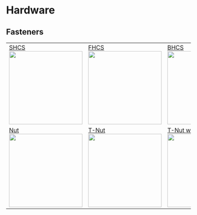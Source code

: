 # Hardware
## Fasteners

<table>
  <tr>
    <td><a href="">SHCS</br></a><img src="https://fr.misumi-ec.com/linked/material/mech/MSM1/PHOTO/10300239070.jpg" style="width:200px;"/></td>
    <td><a href="">FHCS</br></a><img src="https://fr.misumi-ec.com/linked/material/mech/MSM1/PHOTO/10302603330.jpg" style="width:200px;"/></td>
    <td><a href="">BHCS</br></a><img src="https://fr.misumi-ec.com/linked/material/mech/MSM1/PHOTO/10300240830.jpg" style="width:200px;"/></td>
    <td><a href="">Self taping screw</br></a><img src="https://fr.misumi-ec.com/linked/material/mech/MSM1/PHOTO/10302281670.jpg" style="width:200px;"/></td>
  </tr>
  <tr>
    <td><a href="">Nut</br></a><img src="https://content.misumi-ec.com/image/upload/f_auto,t_product_main/v1/p/jp/product/series/110300250540/110300250540_001.jpg" style="width:200px;"/></td>
    <td><a href="">T-Nut</br></a><img src="https://www.norelem.fr/medias/Details-Default-07090.png?context=bWFzdGVyfHJvb3R8MTM2MTgzfGltYWdlL3BuZ3xoZTUvaDMwLzg4MzM0MzQzODY0NjIvRGV0YWlsc19EZWZhdWx0XzA3MDkwLnBuZ3xhNGQ3OTMxZWZkYmNmYWU2YjMyMTUwYWMzM2ZkNjIzMWI2MGMxODU0Mzc5YmQ4YzZjMmQ0MDUwYjY3YjNmZGZl" style="width:200px;"/></td>
    <td><a href="">T-Nut with spring</br></a><img src="https://tecotechnology.com/cdn/shop/products/3916_e1589245-b924-41d3-8561-8d842bdd0e43_5000x.png?v=1641413852" style="width:200px;"/></td>
  </tr>
</table>
